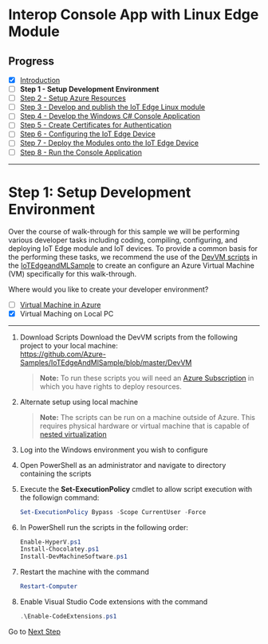 # Interop Console App with Linux Edge Module
## Progress

- [x] [Introduction](../README.md)  
- [ ] **Step 1 - Setup Development Environment**
- [ ] [Step 2 - Setup Azure Resources](./Setup%20Azure%20Resources.MD)  
- [ ] [Step 3 - Develop and publish the IoT Edge Linux module](./Develop%20and%20publish%20the%20IoT%20edge%20Linux%20module.MD)  
- [ ] [Step 4 - Develop the Windows C# Console Application](./Develop%20the%20Windows%20C%23%20Console%20Application.MD)  
- [ ] [Step 5 - Create Certificates for Authentication](./Create%20Certificates%20for%20Authentication.MD)  
- [ ] [Step 6 - Configuring the IoT Edge Device](./Configuring%20the%20IoT%20Edge%20Device.MD)  
- [ ] [Step 7 - Deploy the Modules onto the IoT Edge Device](./Deploy%20the%20Modules%20onto%20the%20IoT%20Edge%20Device.MD)  
- [ ] [Step 8 - Run the Console Application](./Run%20the%20Console%20Application.MD)  
---
# Step 1: Setup Development Environment   

Over the course of walk-through for this sample we will be performing various developer tasks including coding, compiling, configuring, and deploying IoT Edge module and IoT devices. To provide a common basis for the performing these tasks, we recommend the use of the [DevVM scripts](https://github.com/Azure-Samples/IoTEdgeAndMlSample/blob/master/DevVM) in the [IoTEdgeandMLSample](https://github.com/Azure-Samples/IoTEdgeAndMlSample) to create an configure an Azure Virtual Machine (VM) specifically for this walk-through.

Where would you like to create your developer environment?  

- [ ] [Virtual Machine in Azure](./Setup%20DevVM%20in%20Azure.MD)  
- [x] Virtual Maching on Local PC
    
---

1. Download Scripts
Download the DevVM scripts from the following project to your local machine:   
https://github.com/Azure-Samples/IoTEdgeAndMlSample/blob/master/DevVM  

    > **Note:** To run these scripts you will need an [Azure Subscription](https://azure.microsoft.com/en-us/free/) in which you have rights to deploy resources.

1. Alternate setup using local machine
    >   **Note:**  The scripts can be run on a machine outside of Azure.  This requires physical hardware or virtual machine that is capable of [nested virtualization](https://docs.microsoft.com/en-us/virtualization/hyper-v-on-windows/user-guide/nested-virtualization)

1. Log into the Windows environment you wish to configure

1. Open PowerShell as an administrator and navigate to directory containing the scripts

1. Execute the **Set-ExecutionPolicy** cmdlet to allow script execution with the followign command:
    ```powershell
    Set-ExecutionPolicy Bypass -Scope CurrentUser -Force
    ```

1. In PowerShell run the scripts in the following order:

     ```powershell
    Enable-HyperV.ps1
    Install-Chocolatey.ps1
    Install-DevMachineSoftware.ps1
    ```

1. Restart the machine with the command 
    ```powershell
    Restart-Computer
    ```

1. Enable Visual Studio Code extensions with the command 
    ```powershell
    .\Enable-CodeExtensions.ps1
    ```

Go to [Next Step](./Setup%20Azure%20Resources.MD)  
